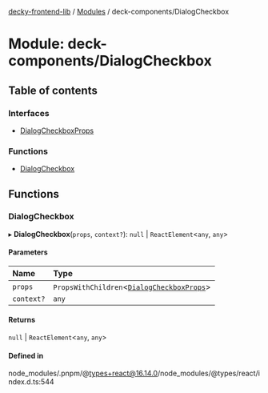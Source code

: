 [decky-frontend-lib](../README.md) / [Modules](../modules.md) / deck-components/DialogCheckbox

# Module: deck-components/DialogCheckbox

## Table of contents

### Interfaces

- [DialogCheckboxProps](../interfaces/deck_components_DialogCheckbox.DialogCheckboxProps.md)

### Functions

- [DialogCheckbox](deck_components_DialogCheckbox.md#dialogcheckbox)

## Functions

### DialogCheckbox

▸ **DialogCheckbox**(`props`, `context?`): ``null`` \| `ReactElement`<`any`, `any`\>

#### Parameters

| Name | Type |
| :------ | :------ |
| `props` | `PropsWithChildren`<[`DialogCheckboxProps`](../interfaces/deck_components_DialogCheckbox.DialogCheckboxProps.md)\> |
| `context?` | `any` |

#### Returns

``null`` \| `ReactElement`<`any`, `any`\>

#### Defined in

node_modules/.pnpm/@types+react@16.14.0/node_modules/@types/react/index.d.ts:544
